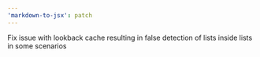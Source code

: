 ```yaml
---
'markdown-to-jsx': patch
---
```


Fix issue with lookback cache resulting in false detection of lists inside lists in some scenarios
